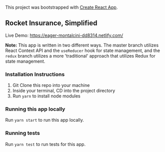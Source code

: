 This project was bootstrapped with [Create React App](https://github.com/facebook/create-react-app).
## Rocket Insurance, Simplified
Live Demo: https://eager-montalcini-dd8314.netlify.com/

**Note:** This app is written in two different ways. The master branch utilizes React Context API and the `useReducer` hook for state management, and the `redux` branch utilizes a more 'traditional' approach that utilizes Redux for state management.

### Installation Instructions
1. Git Clone this repo into your machine
2. Inside your terminal, CD into the project directory
3. Run `yarn` to install node modules

### Running this app locally
Run `yarn start` to run this app locally.

### Running tests
Run `yarn test` to run tests for this app.